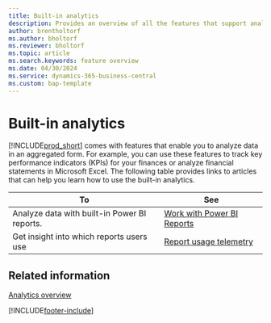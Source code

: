 ```yaml
---
title: Built-in analytics
description: Provides an overview of all the features that support analytics tasks in the Business Central product.
author: brentholtorf
ms.author: bholtorf
ms.reviewer: bholtorf
ms.topic: article
ms.search.keywords: feature overview
ms.date: 04/30/2024
ms.service: dynamics-365-business-central
ms.custom: bap-template
---
```

# Built-in analytics

[!INCLUDE[prod_short](includes/prod_short.md)] comes with features that enable you to analyze data in an aggregated form. For example, you can use these features to track key performance indicators (KPIs) for your finances or analyze financial statements in Microsoft Excel. The following table provides links to articles that can help you learn how to use the built-in analytics.

| To | See |
| --- | --- |
|Analyze data with built-in Power BI reports. | [Work with Power BI Reports](across-working-with-powerbi.md) |
|Get insight into which reports users use| [Report usage telemetry](/dynamics365/business-central/dev-itpro/administration/telemetry-reports-trace)|

## Related information

[Analytics overview](reports-bi-reporting.md)

[!INCLUDE[footer-include](includes/footer-banner.md)]
